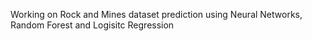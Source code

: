 Working on Rock and Mines dataset prediction using Neural Networks, Random Forest and Logisitc Regression
